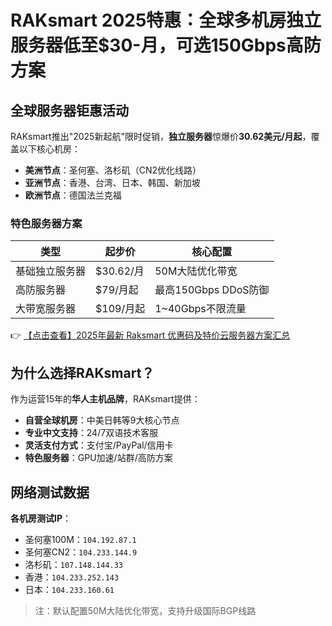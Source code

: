 # RAKsmart 2025特惠：全球多机房独立服务器低至$30-月，可选150Gbps高防方案

## 全球服务器钜惠活动
RAKsmart推出"2025新起航"限时促销，**独立服务器**惊爆价**30.62美元/月起**，覆盖以下核心机房：
- **美洲节点**：圣何塞、洛杉矶（CN2优化线路）
- **亚洲节点**：香港、台湾、日本、韩国、新加坡
- **欧洲节点**：德国法兰克福

### 特色服务器方案
| 类型              | 起步价    | 核心配置                 |
|-------------------|-----------|--------------------------|
| 基础独立服务器    | $30.62/月 | 50M大陆优化带宽          |
| 高防服务器        | $79/月起  | 最高150Gbps DDoS防御     |
| 大带宽服务器      | $109/月起 | 1~40Gbps不限流量         |

👉 [【点击查看】2025年最新 Raksmart 优惠码及特价云服务器方案汇总](https://bit.ly/raksmart)

## 为什么选择RAKsmart？
作为运营15年的**华人主机品牌**，RAKsmart提供：
- **自营全球机房**：中美日韩等9大核心节点
- **专业中文支持**：24/7双语技术客服
- **灵活支付方式**：支付宝/PayPal/信用卡
- **特色服务器**：GPU加速/站群/高防方案

## 网络测试数据
**各机房测试IP**：
- 圣何塞100M：`104.192.87.1`
- 圣何塞CN2：`104.233.144.9`
- 洛杉矶：`107.148.144.33`
- 香港：`104.233.252.143`
- 日本：`104.233.160.61`

> 注：默认配置50M大陆优化带宽，支持升级国际BGP线路